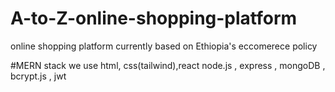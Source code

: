 # A-to-Z-online-shopping-platform
  online shopping platform currently based on Ethiopia's eccomerece policy

#MERN stack
  we use html, css(tailwind),react
  node.js , express , mongoDB , bcrypt.js , jwt 
  